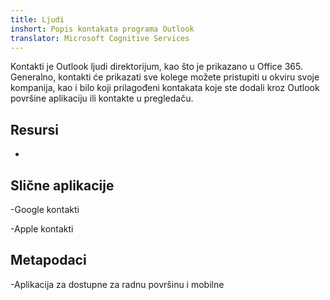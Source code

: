 ```yaml
---
title: Ljudi
inshort: Popis kontakata programa Outlook
translator: Microsoft Cognitive Services
---
```


Kontakti je Outlook ljudi direktorijum, kao što je prikazano u Office 365.
Generalno, kontakti će prikazati sve kolege možete pristupiti u okviru svoje
kompanija, kao i bilo koji prilagođeni kontakata koje ste dodali kroz Outlook površine
aplikaciju ili kontakte u pregledaču.

Resursi
---------

-   

Slične aplikacije
--------------------

-Google kontakti

-Apple kontakti

Metapodaci
--------

-Aplikacija za dostupne za radnu površinu i mobilne

